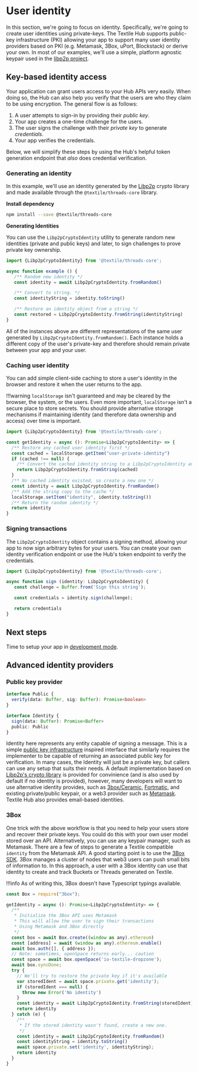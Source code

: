 # User identity

In this section, we're going to focus on identity. Specifically, we're going to create user identities using private-keys. The Textile Hub supports public-key infrastructure (PKI) allowing your app to support many user identity providers based on PKI (e.g. Metamask, 3Box, uPort, Blockstack) or derive your own. In most of our examples, we'll use a simple, platform agnostic keypair used in the [libp2p project](https://libp2p.io).

## Key-based identity access

Your application can grant users access to your Hub APIs very easily. When doing so, the Hub can also help you verify that the users are who they claim to be using encryption. The general flow is as follows:

1. A user attempts to sign-in by providing their _public key_.
2. Your app creates a one-time challenge for the users.
3. The user signs the challenge with their _private key_ to generate _credentials_.
4. Your app verifies the credentials.

Below, we will simplify these steps by using the Hub's helpful token generation endpoint that _also_ does credential verification.

### Generating an identity

In this example, we'll use an identity generated by the [Libp2p](https://libp2p.io) crypto library and made available through the `@textile/threads-core` library.

**Install dependency**

```bash
npm install --save @textile/threads-core
```

**Generating Identities**

You can use the `Libp2pCryptoIdentity` utility to generate random new identities (private and public keys) and later, to sign challenges to prove private key ownership.

```typescript
import {Libp2pCryptoIdentity} from '@textile/threads-core';

async function example () {
   /** Random new identity */
   const identity = await Libp2pCryptoIdentity.fromRandom()

   /** Convert to string. */
   const identityString = identity.toString()

   /** Restore an identity object from a string */
   const restored = Libp2pCryptoIdentity.fromString(identityString)
}
```

All of the instances above are different representations of the same user generated by `Libp2pCryptoIdentity.fromRandom()`. Each instance holds a different copy of the user's private-key and therefore should remain private between your app and your user.

### Caching user identity

You can add simple client-side caching to store a user's identity in the browser and restore it when the user returns to the app.

!!!warning
    `localStorage` isn't guaranteed and may be cleared by the browser, the system, or the users. Even more important, `localStorage` isn't a secure place to store secrets. You should provide alternative storage mechanisms if maintaining identity (and therefore data ownership and access) over time is important.

```typescript
import {Libp2pCryptoIdentity} from '@textile/threads-core';

const getIdentity = async (): Promise<Libp2pCryptoIdentity> => {
  /** Restore any cached user identity first */
  const cached = localStorage.getItem("user-private-identity")
  if (cached !== null) {
    /** Convert the cached identity string to a Libp2pCryptoIdentity and return */
    return Libp2pCryptoIdentity.fromString(cached)
  }
  /** No cached identity existed, so create a new one */
  const identity = await Libp2pCryptoIdentity.fromRandom()
  /** Add the string copy to the cache */
  localStorage.setItem("identity", identity.toString())
  /** Return the random identity */
  return identity
}
```

### Signing transactions

The `Libp2pCryptoIdentity` object contains a signing method, allowing your app to now sign arbitrary bytes for your users. You can create your own identity verification endpoint or use the Hub's token endpoint to verify the credentials.

```typescript
import {Libp2pCryptoIdentity} from '@textile/threads-core';

async function sign (identity: Libp2pCryptoIdentity) {
   const challenge = Buffer.from('Sign this string');

   const credentials = identity.sign(challenge);

   return credentials
}
```

## Next steps

Time to setup your app in [development mode](development-mode.md).

## Advanced identity providers

### Public key provider


```typescript
interface Public {
  verify(data: Buffer, sig: Buffer): Promise<boolean>
}

interface Identity {
  sign(data: Buffer): Promise<Buffer>
  public: Public
}
```

Identity here represents any entity capable of signing a message. This is a simple [public key infrastructure](https://en.wikipedia.org/wiki/Public_key_infrastructure) inspired interface that similarly requires the implementer to be capable of returning an associated public key for verification. In many cases, the Identity will just be a private key, but callers can use any setup that suits their needs. A default implementation based on [Libp2p's crypto library](https://github.com/libp2p/js-libp2p-crypto/blob/master/src/index.d.ts#L82) is provided for convinience (and is also used by default if no identity is provided), however, many developers will want to use alternative identity provides, such as [3box/Ceramic](https://www.ceramic.network), [Fortmatic](https://fortmatic.com), and existing private/public keypair, or a web3 provider such as [Metamask](https://metamask.io). Textile Hub also provides email-based identities.

### 3Box

One trick with the above workflow is that you need to help your users store and recover their private keys. You could do this with your own user model stored over an API. Alternatively, you can use any keypair manager, such as Metamask. There are a few of steps to generate a Textile compatible `identity` from the Metamask API. A good starting point is to use the [3Box SDK](https://docs.3box.io/). 3Box manages a cluster of nodes that web3 users can push small bits of information to. In this approach, a user with a 3Box identity can use that identity to create and track Buckets or Threads generated on Textile.

!!!info
    As of writing this, 3Box doesn't have Typescript typings available.

```javascript
const Box = require("3box");

getIdentity = async (): Promise<Libp2pCryptoIdentity> => {
  /**
   * Initialize the 3Box API uses Metamask
   * This will allow the user to sign their transactions
   * Using Metamask and 3Box directly
   */
  const box = await Box.create((window as any).ethereum)
  const [address] = await (window as any).ethereum.enable()
  await box.auth([], { address });
  // Note: sometimes, openSpace returns early... caution
  const space = await box.openSpace('io-textile-dropzone');
  await box.syncDone;
  try {
    // We'll try to restore the private key if it's available
    var storedIdent = await space.private.get('identity');
    if (storedIdent === null) {
      throw new Error('No identity')
    }
    const identity = await Libp2pCryptoIdentity.fromString(storedIdent)
    return identity
  } catch (e) {
    /**
     * If the stored identity wasn't found, create a new one.
     */
    const identity = await Libp2pCryptoIdentity.fromRandom()
    const identityString = identity.toString()
    await space.private.set('identity', identityString);
    return identity
  }
}
```

<br />